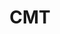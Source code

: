 ---
title: CMT
layout: deck
era: 2012
description: T4 - Juniors - Zachary Bokhari
achievements:
  - position: T4
    competition: World Championships 2011
    division: Juniors
    player: Zachary Bokhari
links:
  - href: https://ptcgarchive.com/zachary-bokhari-cmt
    title: Pokemon TCG Archive page
  - href: https://bulbapedia.bulbagarden.net/wiki/CMT_Deck_(TCG)
    title: Bulbapedia
cards:
  pokemon:
    - name: Celebi
      set: TM
      number: 92
      quantity: 3
    - name: Smeargle
      set: CL
      number: 21
      quantity: 2
    - name: Terrakion
      set: NVI
      number: 73
      quantity: 2
    - name: Tornadus EX
      set: DEX
      number: 90
      quantity: 1
    - name: Shaymin
      set: UL
      number: 8
      quantity: 1
    - name: Mewtwo EX
      set: NXD
      number: 54
      quantity: 3
  trainers:
    - name: Professor Oak's New Theory
      set: CL
      number: 83
      quantity: 4
    - name: N
      set: DEX
      number: 96
      quantity: 1
    - name: Professor Juniper
      set: DEX
      number: 98
      quantity: 3
    - name: Random Receiver
      set: DEX
      number: 99
      quantity: 3
    - name: Dual Ball
      set: CL
      number: 78
      quantity: 4
    - name: Eviolite
      set: NVI
      number: 91
      quantity: 2
    - name: Revive
      set: BLW
      number: 102
      quantity: 1
    - name: Energy Search
      set: BLW
      number: 93
      quantity: 1
    - name: Energy Retrieval
      set: BLW
      number: 92
      quantity: 1
    - name: PlusPower
      set: BLW
      number: 96
      quantity: 2
    - name: Skyarrow Bridge
      set: NXD
      number: 91
      quantity: 2
    - name: Switch
      set: BLW
      number: 104
      quantity: 3
    - name: Junk Arm
      set: TM
      number: 87
      quantity: 4
    - name: Pokémon Catcher
      set: EPO
      number: 95
      quantity: 3
    - name: Potion
      set: BLW
      number: 100
      quantity: 1
  energy:
    - name: Double Colorless
      set: NXD
      number: 92
      quantity: 4
    - name: Grass Energy
      set: BLW
      number: 105
      quantity: 6
    - name: Fighting Energy
      set: BLW
      number: 110
      quantity: 3
---
